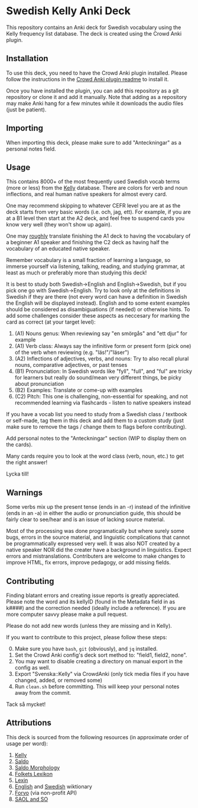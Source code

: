 # Swedish Kelly Anki Deck

This repository contains an Anki deck for Swedish vocabulary using the Kelly frequency list database. The deck is created using the Crowd Anki plugin.

## Installation

To use this deck, you need to have the Crowd Anki plugin installed. Please follow the instructions in the [Crowd Anki plugin readme](https://github.com/Stvad/CrowdAnki) to install it.

Once you have installed the plugin, you can add this repository as a git repository or clone it and add it manually.
Note that adding as a repository may make Anki hang for a few minutes while it downloads the audio files (just be patient).

## Importing

When importing this deck, please make sure to add "Anteckningar" as a personal notes field.

## Usage

This contains 8000+ of the most frequently used Swedish vocab terms (more or less) from
the [Kelly](https://spraakbanken.gu.se/en/resources/kelly) database.
There are colors for verb and noun inflections, and real human native speakers for almost every card.

One may recommend skipping to whatever CEFR level you are at as the deck starts from very basic words (i.e. och, jag, ett).
For example, if you are at a B1 level then start at the A2 deck,
and feel free to suspend cards you know very well (they won't show up again).

One may [roughly](https://languagelearning.stackexchange.com/questions/3061/what-are-estimates-of-vocabulary-size-for-each-cefr-level)
translate finishing the A1 deck to having the vocabulary of a beginner A1 speaker
and finishing the C2 deck as having half the vocabulary of an educated native speaker.

Remember vocabulary is a small fraction of learning a language, so
immerse yourself via
listening, talking, reading, and studying grammar, at least as much or preferably more than studying this deck!

It is best to study both Swedish→English and English→Swedish, but if you pick one go with Swedish→English.
Try to look only at the definitions in Swedish if they are there (not every word can have a definition in Swedish the English will be displayed instead).
English and to some extent examples should be considered as disambiguations (if needed) or otherwise hints.
To add some challenges consider these aspects as neccesary for marking the card as correct (at your target level):
1. (A1) Nouns genus: When reviewing say "en smörgås" and "ett djur" for example
2. (A1) Verb class: Always say the infinitive form or present form (pick one) of the verb when reviewing (e.g. "läs!"/"läser")
4. (A2) Inflections of adjectives, verbs, and nouns: Try to also recall plural nouns, comparative adjectives, or past tenses
3. (B1) Pronunciation: In Swedish words like "fyll", "full", and "ful" are tricky for learners but really do sound/mean very different things, be picky about pronunciation
5. (B2) Examples: Translate or come-up with examples
6. (C2) Pitch: This one is challenging, non-essential for speaking, and not recommended learning via flashcards - listen to native speakers instead

If you have a vocab list you need to study from a Swedish class / textbook or self-made,
tag them in this deck and add them to a custom study (just make sure to remove the tags / change them to flags before contributing).

Add personal notes to the "Anteckningar" section (WIP to display them on the cards).

Many cards require you to look at the word class (verb, noun, etc.) to get the right answer!

Lycka till!

## Warnings

Some verbs mix up the present tense (ends in an -r) instead of the infinitive (ends in an -a) in either the audio or pronunciation guide,
this should be fairly clear to see/hear and is an issue of lacking source material.

Most of the processing was done programatically but where surely some bugs, errors in the source material,
and linguistic complications that cannot be programmatically expressed very well.
It was also NOT created by a native speaker NOR did the creater have a background in linguistics.
Expect errors and mistranslations.
Contributers are welcome to make changes to improve HTML, fix errors, improve pedagogy, or add missing fields.

## Contributing

Finding blatant errors and creating issue reports is greatly appreciated.
Please note the word and its kellyID (found in the Metadata field in as k####)
and the correction needed (ideally include a reference). If you are more computer savvy please make a pull request.

Please do not add new words (unless they are missing and in Kelly).

If you want to contribute to this project, please follow these steps:

0. Make sure you have `bash`, `git` (obviously), and `jq` installed.
1. Set the Crowd Anki config's deck sort method to: "field1, field2, none".
2. You may want to disable creating a directory on manual export in the config as well.
3. Export "Svenska::Kelly" via CrowdAnki (only tick media files if you have changed, added, or removed some)
4. Run `clean.sh` before committing. This will keep your personal notes away from the commit.

Tack så mycket!

## Attributions

This deck is sourced from the following resources (in approximate order of usage per word):
1. [Kelly](https://spraakbanken.gu.se/en/resources/kelly)
4. [Saldo](https://spraakbanken.gu.se/resurser/saldo)
5. [Saldo Morphology](https://spraakbanken.gu.se/resurser/saldom)
2. [Folkets Lexikon](https://folkets-lexikon.csc.kth.se/folkets/)
3. [Lexin](http://lexin.nada.kth.se/lexin/)
6. [English](https://en.wiktionary.org/) and [Swedish](https://sv.wiktionary.org/) wiktionary
7. [Forvo](https://forvo.com/) (via non-profit API)
8. [SAOL and SO](https://svenska.se/)



